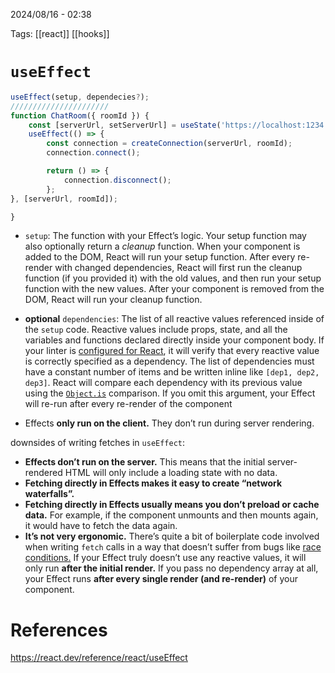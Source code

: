 2024/08/16  -  02:38

Tags: [[react]] [[hooks]] 

# `useEffect`
```js
useEffect(setup, dependecies?);
//////////////////////
function ChatRoom({ roomId }) {  
	const [serverUrl, setServerUrl] = useState('https://localhost:1234');  
	useEffect(() => {  
		const connection = createConnection(serverUrl, roomId);  
		connection.connect();  

		return () => {  
			connection.disconnect();  
		};  
}, [serverUrl, roomId]);   

}  
```

- `setup`: The function with your Effect’s logic. Your setup function may also optionally return a _cleanup_ function. When your component is added to the DOM, React will run your setup function. After every re-render with changed dependencies, React will first run the cleanup function (if you provided it) with the old values, and then run your setup function with the new values. After your component is removed from the DOM, React will run your cleanup function.

- **optional** `dependencies`: The list of all reactive values referenced inside of the `setup` code. Reactive values include props, state, and all the variables and functions declared directly inside your component body. If your linter is [configured for React](https://react.dev/learn/editor-setup#linting), it will verify that every reactive value is correctly specified as a dependency. The list of dependencies must have a constant number of items and be written inline like `[dep1, dep2, dep3]`. React will compare each dependency with its previous value using the [`Object.is`](https://developer.mozilla.org/en-US/docs/Web/JavaScript/Reference/Global_Objects/Object/is) comparison. If you omit this argument, your Effect will re-run after every re-render of the component

- Effects **only run on the client.** They don’t run during server rendering.

downsides of writing fetches in `useEffect`:
- **Effects don’t run on the server.** This means that the initial server-rendered HTML will only include a loading state with no data.
- **Fetching directly in Effects makes it easy to create “network waterfalls”.** 
- **Fetching directly in Effects usually means you don’t preload or cache data.** For example, if the component unmounts and then mounts again, it would have to fetch the data again.
- **It’s not very ergonomic.** There’s quite a bit of boilerplate code involved when writing `fetch` calls in a way that doesn’t suffer from bugs like [race conditions.](https://maxrozen.com/race-conditions-fetching-data-react-with-useeffect)
If your Effect truly doesn’t use any reactive values, it will only run **after the initial render.**
If you pass no dependency array at all, your Effect runs **after every single render (and re-render)** of your component.
# References
https://react.dev/reference/react/useEffect